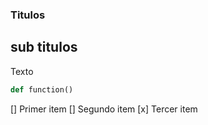 ### Titulos
## sub titulos
Texto
```py
def function()
```
[] Primer item
[] Segundo item
[x] Tercer item
